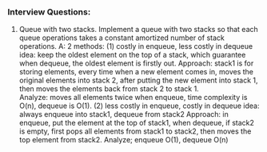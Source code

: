 ### Interview Questions:
1. Queue with two stacks. Implement a queue with two stacks so that each queue operations takes a constant amortized number of stack operations.
A: 2 methods:
(1) costly in enqueue, less costly in dequeue
	idea: keep the oldest element on the top of a stack, which guarantee when dequeue, the oldest element is firstly out. 
	Approach: stack1 is for storing elements, every time when a new element comes in, moves the original elements into stack 2, after putting the new element into stack 1, then moves the elements back from stack 2 to stack 1.  
	Analyze: moves all elements twice when enqueue, time complexity is O(n), dequeue is O(1).
(2) less costly in enqueue, costly in dequeue
	idea: always enqueue into stack1, dequeue from stack2
	Approach: in enqueue, put the element at the top of stack1, when dequeue, if stack2 is empty, first pops all elements from stack1 to stack2, then moves the top element from stack2.
	Analyze; enqueue O(1), dequeue O(n)
